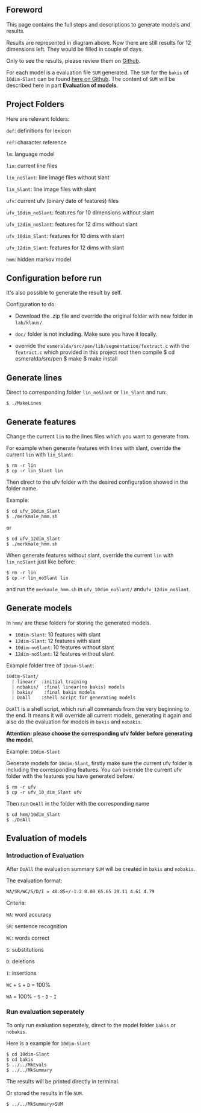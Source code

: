 ## Foreword

This page contains the full steps and descriptions to generate models and results.

Results are represented in diagram above. Now there are still results for 12 dimensions left.
They would be filled in couple of days.

Only to see the results, please review them on [Github](https://github.com/alfmunny/klaus-lab).

For each model is a evaluation file `SUM` generated.
The `SUM` for the `bakis` of `10dim-Slant`
can be found [here on Github](https://github.com/alfmunny/klaus-lab/blob/master/hmm/10dim-Slant/bakis/SUM).
The content of `SUM` will be described here in part **Evaluation of models**.

## Project Folders

Here are relevant folders:

`def`: definitions for lexicon

`ref`: character reference

`lm`: language model

`lin`: current line files

`lin_noSlant`: line image files without slant

`lin_Slant`: line image files with slant

`ufv`: current ufv (binary date of features) files

`ufv_10dim_noSlant`: features for 10 dimensions without slant

`ufv_12dim_noSlant`: features for 12 dims without slant

`ufv_10dim_Slant`: features for 10 dims with slant

`ufv_12dim_Slant`: features for 12 dims with slant

`hmm`: hidden markov model



## Configuration before run

It's also possible to generate the result by self.

Configuration to do:

* Download the .zip file and override the original folder with new folder in `lab/klaus/`.

* `doc/` folder is not including. Make sure you have it locally.

* override the `esmeralda/src/pen/lib/segmentation/fextract.c` with the `fextract.c` which provided in this project root
  then compile
      $ cd esmeralda/src/pen
      $ make
      $ make install

## Generate lines

Direct to corresponding folder `lin_noSlant` or `lin_Slant` and run:

```
$ ./MakeLines
```

## Generate features

Change the current `lin` to the lines files which you want to generate from.

For example  when generate features with lines with slant, override the current `lin` with `lin_Slant`:

```
$ rm -r lin
$ cp -r lin_Slant lin

```

Then direct to the ufv folder with the desired configuration showed in the folder name.

Example:

```
$ cd ufv_10dim_Slant
$ ./merkmale_hmm.sh
```
or

```
$ cd ufv_12dim_Slant
$ ./merkmale_hmm.sh
```

When generate features without slant, override the current `lin` with `lin_noSlant` just like before:

```
$ rm -r lin
$ cp -r lin_noSlant lin

```
and run the `merkmale_hmm.sh` in `ufv_10dim_noSlant/` and`ufv_12dim_noSlant`.

## Generate models

In `hmm/` are these folders for storing the generated models.

* `10dim-Slant`: 10 features with slant
* `12dim-Slant`: 12 features with slant
* `10dim-noSlant`: 10 features without slant
* `12dim-noSlant`: 12 features without slant

Example folder tree of `10dim-Slant`:

    10dim-Slant/
      | linear/  :initial training
      | nobakis/  :final linear(no bakis) models
      | bakis/    :final bakis models
      | DoAll    :shell script for generating models

`DoAll` is a shell script, which run all commands from the very beginning
to the end. It means it will override all current models, generating it
again and also do the evaluation for models in `bakis` and `nobakis`.

**Attention: please choose the corresponding ufv folder before generating the model.**

Example: `10dim-Slant`

Generate models for `10dim-Slant`, firstly make sure the current ufv folder is including the corresponding
features. You can override the current ufv folder with the features you have generated before.

```
$ rm -r ufv
$ cp -r ufv_10_dim_Slant ufv
```

Then run `DoAll` in the folder with the corresponding name

```
$ cd hmm/10dim_Slant
$ ./DoAll
```

## Evaluation of models

### Introduction of Evaluation

After `DoAll` the evaluation summary `SUM` will be created in `bakis` and `nobakis`.

The evaluation format:

    WA/SR/WC/S/D/I = 40.85+/-1.2 0.00 65.65 29.11 4.61 4.79

Criteria:

`WA`: word accuracy

`SR`: sentence recognition

`WC`: words correct

`S`: substitutions

`D`: deletions

`I`: insertions

`WC` + `S` + `D` = 100%

`WA` = 100% - `S` - `D` - `I`

### Run evaluation seperately

To only run evaluation seperately, direct to the model folder `bakis` or `nobakis`.

Here is a example for `10dim-Slant`

```
$ cd 10dim-Slant
$ cd bakis
$ ../../MkEvals
$ ../../MkSummary
```
The results will be printed directly in terminal.

Or stored the results in file `SUM`.

```
$ ../../MkSummary>SUM
```
